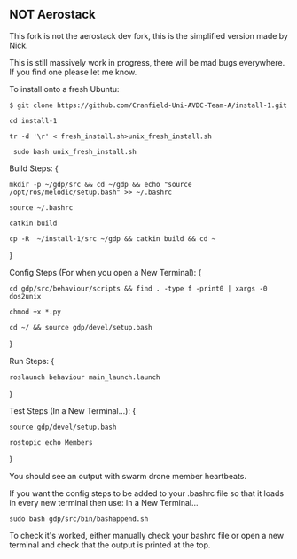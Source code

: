 
## NOT Aerostack

This fork is not the aerostack dev fork, this is the simplified version made by Nick.

This is still massively work in progress, there will be mad bugs everywhere. If you find one please let me know.

To install onto a fresh Ubuntu:

```$ git clone https://github.com/Cranfield-Uni-AVDC-Team-A/install-1.git```

```cd install-1```

```tr -d '\r' < fresh_install.sh>unix_fresh_install.sh```

``` sudo bash unix_fresh_install.sh```


Build Steps: 
{

```mkdir -p ~/gdp/src && cd ~/gdp && echo "source /opt/ros/melodic/setup.bash" >> ~/.bashrc```

```source ~/.bashrc```

```catkin build```

```cp -R  ~/install-1/src ~/gdp && catkin build && cd ~```

}

Config Steps (For when you open a New Terminal): 
{

```cd gdp/src/behaviour/scripts && find . -type f -print0 | xargs -0 dos2unix```

```chmod +x *.py```

```cd ~/ && source gdp/devel/setup.bash```

}

Run Steps:
{

```roslaunch behaviour main_launch.launch```

}

Test Steps (In a New Terminal...):
{

```source gdp/devel/setup.bash```

```rostopic echo Members```

}

You should see an output with swarm drone member heartbeats.

If you want the config steps to be added to your .bashrc file so that it loads in every new terminal then use:
In a New Terminal...

```sudo bash gdp/src/bin/bashappend.sh```


To check it's worked, either manually check your bashrc file or open a new terminal and check that the output is printed at the top.

